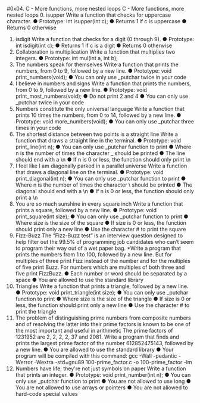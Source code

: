#0x04. C - More functions, more nested loops
C - More functions, more nested loops
0. isupper
Write a function that checks for uppercase character.
●	Prototype: int isupper(int c);
●	Returns 1 if c is uppercase
●	Returns 0 otherwise
1. isdigit
Write a function that checks for a digit (0 through 9).
●	Prototype: int isdigit(int c);
●	Returns 1 if c is a digit
●	Returns 0 otherwise
2. Collaboration is multiplication
Write a function that multiplies two integers.
●	Prototype: int mul(int a, int b);
3. The numbers speak for themselves
Write a function that prints the numbers, from 0 to 9, followed by a new line.
●	Prototype: void print_numbers(void);
●	You can only use _putchar twice in your code
4. I believe in numbers and signs
Write a function that prints the numbers, from 0 to 9, followed by a new line.
●	Prototype: void print_most_numbers(void);
●	Do not print 2 and 4
●	You can only use _putchar twice in your code
5. Numbers constitute the only universal language
Write a function that prints 10 times the numbers, from 0 to 14, followed by a new line.
●	Prototype: void more_numbers(void);
●	You can only use _putchar three times in your code
6. The shortest distance between two points is a straight line
Write a function that draws a straight line in the terminal.
●	Prototype: void print_line(int n);
●	You can only use _putchar function to print
●	Where n is the number of times the character _ should be printed
●	The line should end with a \n
●	If n is 0 or less, the function should only print \n
7. I feel like I am diagonally parked in a parallel universe
Write a function that draws a diagonal line on the terminal.
●	Prototype: void print_diagonal(int n);
●	You can only use _putchar function to print
●	Where n is the number of times the character \ should be printed
●	The diagonal should end with a \n
●	If n is 0 or less, the function should only print a \n
8. You are so much sunshine in every square inch
Write a function that prints a square, followed by a new line.
●	Prototype: void print_square(int size);
●	You can only use _putchar function to print
●	Where size is the size of the square
●	If size is 0 or less, the function should print only a new line
●	Use the character # to print the square
9. Fizz-Buzz
The “Fizz-Buzz test” is an interview question designed to help filter out the 99.5% of programming job candidates who can’t seem to program their way out of a wet paper bag.
*Write a program that prints the numbers from 1 to 100, followed by a new line. But for multiples of three print Fizz instead of the number and for the multiples of five print Buzz. For numbers which are multiples of both three and five print FizzBuzz.
●	Each number or word should be separated by a space
●	You are allowed to use the standard library
10. Triangles
Write a function that prints a triangle, followed by a new line.
●	Prototype: void print_triangle(int size);
●	You can only use _putchar function to print
●	Where size is the size of the triangle
●	If size is 0 or less, the function should print only a new line
●	Use the character # to print the triangle
11. The problem of distinguishing prime numbers from composite numbers and of resolving the latter into their prime factors is known to be one of the most important and useful in arithmetic
The prime factors of 1231952 are 2, 2, 2, 2, 37 and 2081.
Write a program that finds and prints the largest prime factor of the number 612852475143, followed by a new line.
●	You are allowed to use the standard library
●	Your program will be compiled with this command: gcc -Wall -pedantic -Werror -Wextra -std=gnu89 100-prime_factor.c -o 100-prime_factor -lm
12. Numbers have life; they're not just symbols on paper
Write a function that prints an integer.
●	Prototype: void print_number(int n);
●	You can only use _putchar function to print
●	You are not allowed to use long
●	You are not allowed to use arrays or pointers
●	You are not allowed to hard-code special values

